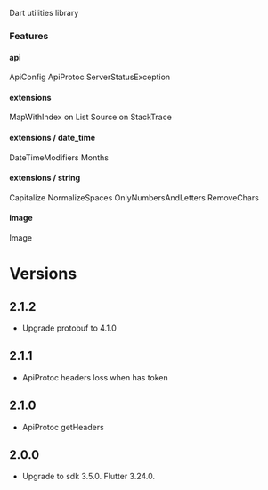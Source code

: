 Dart utilities library

### Features

#### api
ApiConfig
ApiProtoc
ServerStatusException

#### extensions
MapWithIndex on List
Source on StackTrace

#### extensions / date_time
DateTimeModifiers
Months

#### extensions / string
Capitalize
NormalizeSpaces
OnlyNumbersAndLetters
RemoveChars

#### image
Image


# Versions
## 2.1.2
- Upgrade protobuf to 4.1.0
  
## 2.1.1
- ApiProtoc headers loss when has token
  
## 2.1.0
- ApiProtoc getHeaders

## 2.0.0
- Upgrade to sdk 3.5.0. Flutter 3.24.0.


